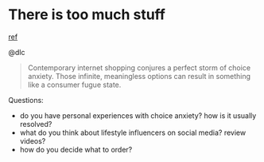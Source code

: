 # There is too much stuff
[ref](https://www.theatlantic.com/health/archive/2019/05/too-many-options/590185/)

@dlc

> Contemporary internet shopping conjures a perfect storm of choice anxiety. 
> Those infinite, meaningless options can result in something like a consumer fugue state.

Questions:
- do you have personal experiences with choice anxiety? how is it usually resolved?
- what do you think about lifestyle influencers on social media? review videos?
- how do you decide what to order?